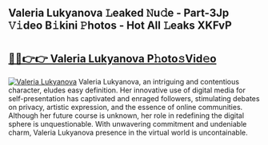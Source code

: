 ## Valeria Lukyanova 𝙻eaked 𝙽u𝚍e - Part-3Jp 𝚅𝚒deo B𝚒kini 𝙿hotos - Hot All 𝙻eaks XKFvP

# <h2><a href="http://ld0ef3.urlbe.top/?page=Valeria+Lukyanova">🔗🔗👉👉 Valeria Lukyanova P𝚑oto𝚜Vid𝚎o</a></h2>

[![Valeria Lukyanova](https://i.imgur.com/eBuTRDB.gif)](http://ld0ef3.urlbe.top/?page=Valeria+Lukyanova)
Valeria Lukyanova, an intriguing and contentious character, eludes easy definition. Her innovative use of digital media for self-presentation has captivated and enraged followers, stimulating debates on privacy, artistic expression, and the essence of online communities. Although her future course is unknown, her role in redefining the digital sphere is unquestionable. With unwavering commitment and undeniable charm, Valeria Lukyanova presence in the virtual world is uncontainable.
